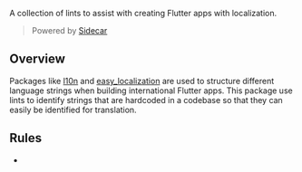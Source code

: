 <!-- 
This README describes the package. If you publish this package to pub.dev,
this README's contents appear on the landing page for your package.

For information about how to write a good package README, see the guide for
[writing package pages](https://dart.dev/guides/libraries/writing-package-pages). 

For general information about developing packages, see the Dart guide for
[creating packages](https://dart.dev/guides/libraries/create-library-packages)
and the Flutter guide for
[developing packages and plugins](https://flutter.dev/developing-packages). 
-->

A collection of lints to assist with creating Flutter apps with localization. 

> Powered by  [Sidecar](https://pub.dev/packages/sidecar)

## Overview

Packages like [l10n](https://pub.dev/packages/l10n) and [easy_localization](https://pub.dev/packages/easy_localization) are used to structure different language strings when building international Flutter apps. This package use lints to identify strings that are hardcoded in a codebase so that they can easily be identified for translation.

## Rules

- 